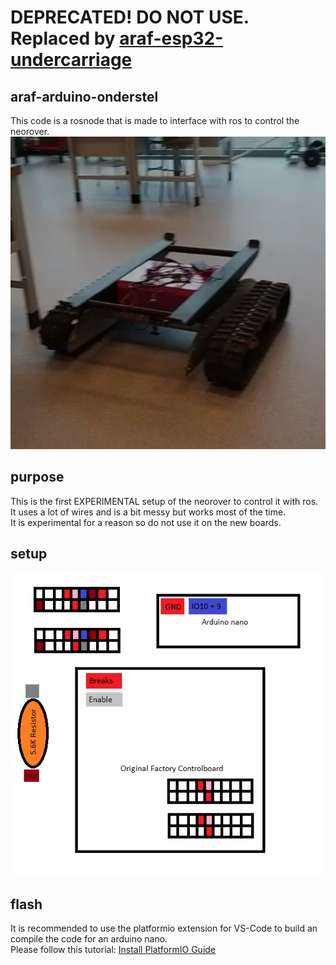 # DEPRECATED! DO NOT USE. Replaced by [araf-esp32-undercarriage](https://github.com/Autonomous-Argo-Systems/araf-esp32-undercarriage)

## araf-arduino-onderstel
This code is a rosnode that is made to interface with ros to control the neorover.\
<img src="Neorover.jpg"  width="600" height="500">
## purpose
This is the first EXPERIMENTAL setup of the neorover to control it with ros. 
It uses a lot of wires and is a bit messy but works most of the time.\
It is experimental for a reason so do not use it on the new boards.

## setup
![Wire Diagram](Experimental-Wire-Diagram.png)

## flash
It is recommended to use the platformio extension for VS-Code to build an compile the code for an arduino nano.\
Please follow this tutorial: [Install PlatformIO Guide](https://platformio.org/install)
